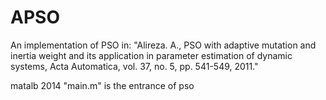 # APSO
An implementation of PSO in:  "Alireza. A., PSO with adaptive mutation and inertia weight and its application in parameter estimation of dynamic systems, Acta Automatica, vol. 37, no. 5, pp. 541-549, 2011."

matalb 2014
"main.m" is the entrance of pso
